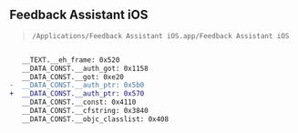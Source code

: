 ## Feedback Assistant iOS

> `/Applications/Feedback Assistant iOS.app/Feedback Assistant iOS`

```diff

   __TEXT.__eh_frame: 0x520
   __DATA_CONST.__auth_got: 0x1158
   __DATA_CONST.__got: 0xe20
-  __DATA_CONST.__auth_ptr: 0x5b0
+  __DATA_CONST.__auth_ptr: 0x570
   __DATA_CONST.__const: 0x4110
   __DATA_CONST.__cfstring: 0x3840
   __DATA_CONST.__objc_classlist: 0x408

```
